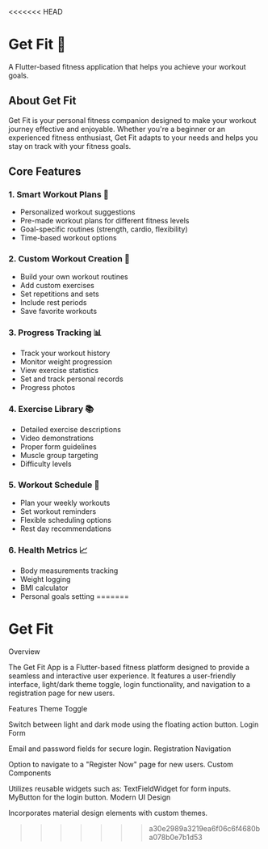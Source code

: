 <<<<<<< HEAD
# Get Fit 💪

A Flutter-based fitness application that helps you achieve your workout goals.

## About Get Fit

Get Fit is your personal fitness companion designed to make your workout journey effective and enjoyable. Whether you're a beginner or an experienced fitness enthusiast, Get Fit adapts to your needs and helps you stay on track with your fitness goals.

## Core Features

### 1. Smart Workout Plans 🎯
- Personalized workout suggestions
- Pre-made workout plans for different fitness levels
- Goal-specific routines (strength, cardio, flexibility)
- Time-based workout options

### 2. Custom Workout Creation 📝
- Build your own workout routines
- Add custom exercises
- Set repetitions and sets
- Include rest periods
- Save favorite workouts

### 3. Progress Tracking 📊
- Track your workout history
- Monitor weight progression
- View exercise statistics
- Set and track personal records
- Progress photos

### 4. Exercise Library 📚
- Detailed exercise descriptions
- Video demonstrations
- Proper form guidelines
- Muscle group targeting
- Difficulty levels

### 5. Workout Schedule 📅
- Plan your weekly workouts
- Set workout reminders
- Flexible scheduling options
- Rest day recommendations

### 6. Health Metrics 📈
- Body measurements tracking
- Weight logging
- BMI calculator
- Personal goals setting
=======
# Get Fit

Overview

The Get Fit App is a Flutter-based fitness platform designed to provide a seamless and interactive user experience. It features a user-friendly interface, light/dark theme toggle, login functionality, and navigation to a registration page for new users.


Features
Theme Toggle

Switch between light and dark mode using the floating action button.
Login Form

Email and password fields for secure login.
Registration Navigation

Option to navigate to a "Register Now" page for new users.
Custom Components

Utilizes reusable widgets such as:
TextFieldWidget for form inputs.
MyButton for the login button.
Modern UI Design

Incorporates material design elements with custom themes.
>>>>>>> a30e2989a3219ea6f06c6f4680ba078b0e7b1d53
